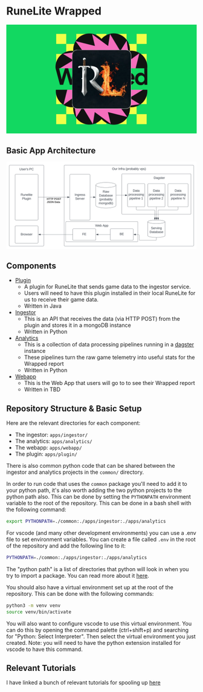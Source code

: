 # RuneLite Wrapped
![banner](/assets/runelite_wrapped_icon_wide.png)


## Basic App Architecture

![Architecture Graph](/assets/runelite_wrapped_architecture.svg)

## Components

* [Plugin](/apps/plugin/README.md)
  * A plugin for RuneLite that sends game data to the ingestor service.
  * Users will need to have this plugin installed in their local RuneLite for us to receive their game data.
  * Written in Java
* [Ingestor](/apps/ingestor/README.md)
  * This is an API that receives the data (via HTTP POST) from the plugin and stores it in a mongoDB instance
  * Written in Python
* [Analytics](/apps/analytics/README.md)
  * This is a collection of data processing pipelines running in a [dagster](https://dagster.io/) instance
  * These pipelines turn the raw game telemetry into useful stats for the Wrapped report
  * Written in Python
* [Webapp](/apps/webapp/README.md)
  * This is the Web App that users will go to to see their Wrapped report
  * Written in TBD

## Repository Structure & Basic Setup

Here are the relevant directories for each component:
* The ingestor: `apps/ingestor/`
* The analytics: `apps/analytics/`
* The webapp: `apps/webapp/`
* The plugin: `apps/plugin/`

There is also common python code that can be shared between the ingestor and analytics projects in the `common/` directory.

In order to run code that uses the `common` package you'll need to add it to your python path, it's also worth adding the two python projects to the python path also. This can be done by setting the `PYTHONPATH` environment variable to the root of the repository. This can be done in a bash shell with the following command:

```bash
export PYTHONPATH=./common:./apps/ingestor:./apps/analytics
```

For vscode (and many other development environments) you can use a .env file to set environment variables. You can create a file called `.env` in the root of the repository and add the following line to it:

```bash
PYTHONPATH=./common:./apps/ingestor:./apps/analytics
```

The "python path" is a list of directories that python will look in when you try to import a package. You can read more about it [here](https://docs.python.org/3/tutorial/modules.html#the-module-search-path).

You should also have a virtual environment set up at the root of the repository. This can be done with the following commands:

```bash
python3 -m venv venv
source venv/bin/activate
```

You will also want to configure vscode to use this virtual environment. You can do this by opening the command palette (ctrl+shift+p) and searching for "Python: Select Interpreter". Then select the virtual environment you just created. Note: you will need to have the python extension installed for vscode to have this command.

## Relevant Tutorials

I have linked a bunch of relevant tutorials for spooling up [here](/tutorials/)
